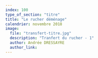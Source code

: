 ```yaml
---
index: 100
type_of_section: "titre"
title: "Le rucher déménage"
calendrier: novembre 2018
image:
  file: "transfert-titre.jpg"
  description: "Tranfert du rucher - 1"
  author: Andrée DRESSAYRE
  author_link: 
---
```

